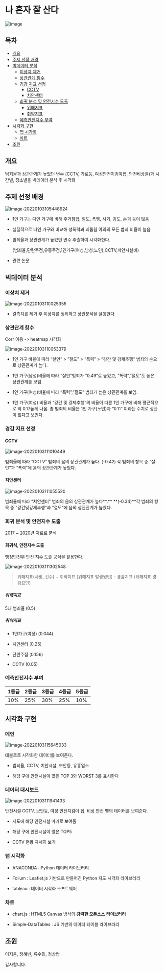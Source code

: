# 나 혼자 잘 산다

![image](https://user-images.githubusercontent.com/29085414/148169668-f06861f6-b613-4aaa-b51b-95fa81578f13.png)


## 목차
* [개요](#개요)
* [주제 선정 배경](#주제-선정-배경)
* [빅데이터 분석](#빅데이터-분석)
  + [이상치 제거](#이상치-제거)
  + [상관관계 함수](#상관관계-함수)
  + [경감 지표 선정](#경감-지표-선정)
    - [CCTV](#cctv)
    - [치안센터](#치안센터)
  + [회귀 분석 및 안전지수 도출](#회귀-분석-및-안전지수-도출)
      * [위해지표](#위해지표)
      * [취약지표](#취약지표)
  + [예측안전지수 부여](#예측안전지수-부여)
* [시각화 구현](#시각화-구현)
  - [맵 시각화](#맵-시각화)
  - [차트](#차트)
* [조원](#조원)

## 개요

 범죄율과 상관관계가 높았던 변수 (CCTV, 가로등, 여성안전지킴이집, 안전비상벨)과 시간별, 장소별을 빅데이터 분석 후 시각화


## 주제 선정 배경

![image-20220103105448924](https://user-images.githubusercontent.com/51068026/147896021-89848c95-3548-4503-969c-cdb80ce50b77.png)

- 1인 가구는 다인 가구에 비해 주거침입, 절도, 폭행, 사기, 강도, 손괴 등이 많음

- 실질적으로 다인 가구와 비교해 성폭력과 괴롭힘 이외의 모든 범죄 비율이 높음

- 범죄율과 상관관계가 높았던 변수 추출하여 시각화한다.

  (범죄율,단란주점,유흥주점,1인가구(여성,남성,노인),CCTV,치안시설비)

- 관련 논문
  
  [1인 가구와 범죄발생에 관한 연구: 서울시 25개 자치구 패널자료를 중심으로]:"https://www.si.re.kr/node/60865"
  
  

## 빅데이터 분석


### 이상치 제거
![image-20220103110025355](https://user-images.githubusercontent.com/51068026/147896035-399c40f7-31e0-45a6-a648-ddb64f9d83b4.png)

- 결측치를 제거 후 이상치를 정리하고 상관분석을 실행한다.


### 상관관계 함수
Corr 이용 -> heatmap 시각화

![image-20220103110053379](https://user-images.githubusercontent.com/51068026/147896052-92dd253a-c317-4392-94bc-3bdfd83870ca.png)

- 1인 가구 비율에 따라 “살인” > ”절도” > “폭력” > “강간 및 강제추행” 범죄의 순으로 상관관계가 높다. 

-  1인 가구(남성)비율에 따라 “살인”범죄가 “0.49”로 높았고, “폭력”,”절도”도 높은 상관관계를 보임.

-  1인 가구(여성)비율에 따라 “폭력”,”절도” 범죄가 높은 상관관계를 보임.

- 1인 가구(여성) 비율과 “강간 및 강제추행”의 비율이 다른 1인 가구에 비해 평균적으로 약 0.17높게 나옴. 총 범죄의 비율은 1인 가구(노인)과 “0.11” 이라는 수치로 상관이 없다고 보인다.



### 경감 지표 선정

#### CCTV

![image-20220103111010449](https://user-images.githubusercontent.com/51068026/147896061-02644d54-a1a9-416f-a174-7fe7651c938d.png)

범죄율에 따라 “CCTV” 범죄의 음의 상관관계가 높다. (-0.42) 각 범죄의 항목 중 “살인”과 “폭력”에 음의 상관관계가 높았다.

#### 치안센터

![image-20220103111055520](https://user-images.githubusercontent.com/51068026/147896062-a4470be0-3eef-4dda-bb8f-d5c0c37ee46a.png)

범죄율에 따라 “치안센터” 범죄의 음의 상관관계가 높다**.** **(-0.34)**각 범죄의 항목 중 “강간및강제추행”과 “절도”에 음의 상관관계가 높았다.



### 회귀 분석 및 안전지수 도출

2017 ~ 2020년 자료로 분석

#### 회귀식, 안전지수 도출 

행정안전부 안전 지수 도출 공식을 활용한다.

![image-20220103111302548](https://user-images.githubusercontent.com/51068026/147896066-92895347-43f0-4632-a201-0cb81324fede.png)

>  위해지표(사망, 건수) + 취약지표 (위해지표 발생원인) - 경감지표 (위해지표 경감요인)

##### 위해지표 
5대 범죄율 (0.5)

##### 취약지표 

- 1인가구(여성) (0.044)

- 치안센터 (0.25)

- 단란주점 (0.156)

- CCTV (0.05)

### 예측안전지수 부여

| 1등급 | 2등급 | 3등급 | 4등급 | 5등급 |
| ----- | ----- | ----- | ----- | ----- |
| 10%   | 25%   | 30%   | 25%   | 10%   |



## 시각화 구현

### 메인

![image-20220103115645033](https://user-images.githubusercontent.com/51068026/147896908-4faeea31-28a5-4595-be99-653d69c27579.png)

태블로로 시각화한 데이터를 보여준다.

- 범죄율, CCTV, 치안시설, 보안등, 유흥업소

- 해당 구에 안전시설이 많은 TOP 3와 WORST 3를 표시한다

### 데이터 대시보드

![image-20220103111941433](https://user-images.githubusercontent.com/51068026/147896073-413f31d6-ca0d-4476-9109-4e259e5b42b7.png)

안전시설 CCTV, 보안등, 여성 안전지킴이 집, 비상 안전 벨의 데이터를 보여준다.

- 지도에 해당 안전시설 마커로 보여줌

- 해당 구에 안전시설이 많은 TOP5

- CCTV 현황 자세히 보기

### 맵 시각화

- ANACONDA : Python 데이터 라이브러리

- Folium : Leaflet.js 기반으로 만들어진 Python 지도 시각화 라이브러리   

- tableau : 데이터 시각화 소프트웨어

### 차트 

 - chart.js : HTML5 Canvas 방식의 **강력한 오픈소스** **라이브러리**

- Simple-DataTables : JS 기반의 데이터 테이블 라이브러리

  

## 조원

이지윤, 정혜빈, 류수민, 정상협 



감사합니다.
